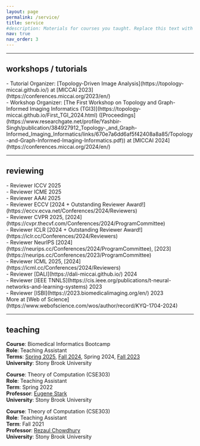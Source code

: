 ```yaml
---
layout: page
permalink: /service/
title: service
#description: Materials for courses you taught. Replace this text with your description.
nav: true
nav_order: 3
---
```

***
<h2>workshops / tutorials</h2>
- Tutorial Organizer: [Topology-Driven Image Analysis](https://topology-miccai.github.io/) at [MICCAI 2023](https://conferences.miccai.org/2023/en/)<br>
- Workshop Organizer: [The First Workshop on Topology and Graph-Informed Imaging Informatics (TGI3)](https://topology-miccai.github.io/First_TGI_2024.html) ([Proceedings](https://www.researchgate.net/profile/Yashbir-Singh/publication/384927912_Topology-_and_Graph-Informed_Imaging_Informatics/links/670e7a6dd6af5f42408a8a85/Topology-and-Graph-Informed-Imaging-Informatics.pdf)) at [MICCAI 2024](https://conferences.miccai.org/2024/en/)<br>

***
<h2>reviewing</h2>
- Reviewer ICCV 2025 <br>
- Reviewer ICME 2025 <br>
- Reviewer AAAI 2025 <br>
- Reviewer ECCV [2024 + Outstanding Reviewer Award!](https://eccv.ecva.net/Conferences/2024/Reviewers) <br>
- Reviewer CVPR 2025, [2024](https://cvpr.thecvf.com/Conferences/2024/ProgramCommittee) <br>
- Reviewer ICLR [2024 + Outstanding Reviewer Award!](https://iclr.cc/Conferences/2024/Reviewers) <br>
- Reviewer NeurIPS [2024](https://neurips.cc/Conferences/2024/ProgramCommittee), [2023](https://neurips.cc/Conferences/2023/ProgramCommittee) <br>
- Reviewer ICML 2025, [2024](https://icml.cc/Conferences/2024/Reviewers) <br>
- Reviewer [DALI](https://dali-miccai.github.io/) 2024 <br>
- Reviewer [IEEE TNNLS](https://cis.ieee.org/publications/t-neural-networks-and-learning-systems) 2023 <br>
- Reviewer [ISBI](https://2023.biomedicalimaging.org/en/) 2023<br>
More at [Web of Science](https://www.webofscience.com/wos/author/record/KYQ-1704-2024) <br>

***
<h2>teaching</h2>

<b>Course</b>: Biomedical Informatics Bootcamp<br>
<b>Role</b>: Teaching Assistant<br>
<b>Terms</b>: <a href="https://bmi.stonybrookmedicine.edu/Bootcamp/Bootcamp-Spring-2025">Spring 2025</a>, <a href="https://bmi.stonybrookmedicine.edu/Bootcamp/Bootcamp-Fall-2024">Fall 2024</a>, Spring 2024, <a href="https://bmi.stonybrookmedicine.edu/bootcamp2023/overview">Fall 2023</a><br>
<b>University</b>: Stony Brook University <br>

<b>Course</b>: Theory of Computation (CSE303)<br>
<b>Role</b>: Teaching Assistant<br>
<b>Term</b>: Spring 2022<br>
<b>Professor</b>:  <a href="http://bsd7.cs.sunysb.edu/~stark/">Eugene Stark</a> <br>
<b>University</b>: Stony Brook University <br>

<b>Course</b>: Theory of Computation (CSE303)<br>
<b>Role</b>: Teaching Assistant<br>
<b>Term</b>: Fall 2021<br>
<b>Professor</b>: <a href="https://www3.cs.stonybrook.edu/~rezaul/">Rezaul Chowdhury</a> <br>
<b>University</b>: Stony Brook University <br>
